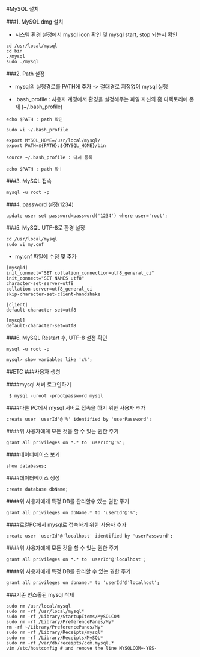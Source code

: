 #MySQL 설치

###1. MySQL dmg 설치
 - 시스템 환경 설정에서 mysql icon 확인 및 mysql start, stop 되는지 확인

```
cd /usr/local/mysql
cd bin
./mysql
sudo ./mysql
```

###2. Path 설정
 - mysql의 실행경로를 PATH에 추가 -> 절대경로 지정없이 mysql 실행
 
  - .bash_profile : 사용자 계정에서 환경을 설정해주는 파일
  자신의 홈 디렉토리에 존재 (~/.bash_profile)

```
echo $PATH : path 확인

sudo vi ~/.bash_profile

export MYSQL_HOME=/usr/local/mysql/
export PATH=${PATH}:${MYSQL_HOME}/bin

source ~/.bash_profile : 다시 등록

echo $PATH : path 확ㅣ
```

###3. MySQL 접속
```
mysql -u root -p
```

###4. password 설정(1234)
```
update user set password=password('1234') where user='root';
```


###5. MySQL UTF-8로 환경 설정
```
cd /usr/local/mysql
sudo vi my.cnf
```

 - my.cnf 파일에 수정 및 추가
```
[mysqld]
init_connect="SET collation_connection=utf8_general_ci"
init_connect="SET NAMES utf8"
character-set-server=utf8
collation-server=utf8_general_ci
skip-character-set-client-handshake

[client]
default-character-set=utf8

[mysql]
default-character-set=utf8
```

###6. MySQL Restart 후, UTF-8 설정 확인

```
mysql -u root -p

mysql> show variables like 'c%';
```


##ETC
###사용자 생성

####mysql 서버 로그인하기
```
 $ mysql -uroot -prootpassword mysql
```

####다른 PC에서 mysql 서버로 접속을 하기 위한 사용자 추가
```
create user 'userId'@'%' identified by 'userPassword';
```


####위 사용자에게 모든 것을 할 수 있는 권한 주기
```
grant all privileges on *.* to 'userId'@'%';
```

####데이터베이스 보기
```
show databases;
```

####데이터베이스 생성
```
create database dbName;
```

####위 사용자에게 특정 DB를 관리할수 있는 권한 주기
```
grant all privileges on dbName.* to 'userId'@'%';
```

####로컬PC에서 mysql로 접속하기 위한 사용자 추가
```
create user 'userId'@'localhost' identified by 'userPassword';
```

####위 사용자에게 모든 것을 할 수 있는 권한 주기
```
grant all privileges on *.* to 'userId'@'localhost';
```

####위 사용자에게 특정 DB를 관리할 수 있는 권한 주기
```
grant all privileges on dbname.* to 'userId'@'localhost';
```

###기존 인스톨된 mysql 삭제
```
sudo rm /usr/local/mysql
sudo rm -rf /usr/local/mysql*
sudo rm -rf /Library/StartupItems/MySQLCOM
sudo rm -rf /Library/PreferencePanes/My*
rm -rf ~/Library/PreferencePanes/My*
sudo rm -rf /Library/Receipts/mysql*
sudo rm -rf /Library/Receipts/MySQL*
sudo rm -rf /var/db/receipts/com.mysql.*
vim /etc/hostconfig # and remove the line MYSQLCOM=-YES-
```
